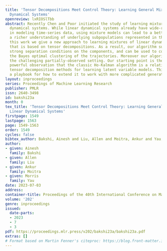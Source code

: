 ```yaml
---
title: 'Tensor Decompositions Meet Control Theory: Learning General Mixtures of Linear
  Dynamical Systems'
openreview: lxRIOSlTbb
abstract: Recently Chen and Poor initiated the study of learning mixtures of linear
  dynamical systems. While linear dynamical systems already have wide-ranging applications
  in modeling time-series data, using mixture models can lead to a better fit or even
  a richer understanding of underlying subpopulations represented in the data. In
  this work we give a new approach to learning mixtures of linear dynamical systems
  that is based on tensor decompositions. As a result, our algorithm succeeds without
  strong separation conditions on the components, and can be used to compete with
  the Bayes optimal clustering of the trajectories. Moreover our algorithm works in
  the challenging partially-observed setting. Our starting point is the simple but
  powerful observation that the classic Ho-Kalman algorithm is a relative of modern
  tensor decomposition methods for learning latent variable models. This gives us
  a playbook for how to extend it to work with more complicated generative models.
layout: inproceedings
series: Proceedings of Machine Learning Research
publisher: PMLR
issn: 2640-3498
id: bakshi23a
month: 0
tex_title: 'Tensor Decompositions Meet Control Theory: Learning General Mixtures of
  Linear Dynamical Systems'
firstpage: 1549
lastpage: 1563
page: 1549-1563
order: 1549
cycles: false
bibtex_author: Bakshi, Ainesh and Liu, Allen and Moitra, Ankur and Yau, Morris
author:
- given: Ainesh
  family: Bakshi
- given: Allen
  family: Liu
- given: Ankur
  family: Moitra
- given: Morris
  family: Yau
date: 2023-07-03
address: 
container-title: Proceedings of the 40th International Conference on Machine Learning
volume: '202'
genre: inproceedings
issued:
  date-parts:
  - 2023
  - 7
  - 3
pdf: https://proceedings.mlr.press/v202/bakshi23a/bakshi23a.pdf
extras: []
# Format based on Martin Fenner's citeproc: https://blog.front-matter.io/posts/citeproc-yaml-for-bibliographies/
---
```

